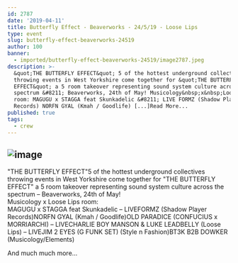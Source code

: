 ```yaml
---
id: 2787
date: '2019-04-11'
title: Butterfly Effect - Beaverworks - 24/5/19 - Loose Lips
type: event
slug: butterfly-effect-beaverworks-24519
author: 100
banner:
  - imported/butterfly-effect-beaverworks-24519/image2787.jpeg
description: >-
  &quot;THE BUTTERFLY EFFECT&quot; 5 of the hottest underground collectives
  throwing events in West Yorkshire come together for &quot;THE BUTTERFLY
  EFFECT&quot; a 5 room takeover representing sound system culture across the
  spectrum &#8211; Beaverworks, 24th of May! Musicology&nbsp;x&nbsp;Loose Lips
  room: MAGUGU x STAGGA feat Skunkadelic &#8211; LIVE FORMZ (Shadow Player
  Records) NORFN GYAL (Kmah / Goodlife) [...]Read More...
published: true
tags:
  - crew
---
```

![image](../imported/butterfly-effect-beaverworks-24519/image2787.jpeg)
---
"THE BUTTERFLY EFFECT"5 of the hottest underground collectives throwing events in West Yorkshire come together for "THE BUTTERFLY EFFECT" a 5 room takeover representing sound system culture across the spectrum – Beaverworks, 24th of May!  
Musicology x Loose Lips room:  
MAGUGU x STAGGA feat Skunkadelic – LIVEFORMZ (Shadow Player Records)NORFN GYAL (Kmah / Goodlife)OLD PARADICE (CONFUCIUS x MORRIARCHI) – LIVECHARLIE BOY MANSON & LUKE LEADBELLY (Loose Lips) – LIVEJIM 2 EYES (G FUNK SET) (Style n Fashion)BT3K B2B DOWKER (Musicology/Elements)

And much much more…